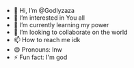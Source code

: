 - 👋 Hi, I’m @Godlyzaza
- 👀 I’m interested in You all
- 🌱 I’m currently learning my power
- 💞️ I’m looking to collaborate on the world
- 📫 How to reach me idk
- 😄 Pronouns: lnw
- ⚡ Fun fact: I'm god

<!---
Godlyzaza/Godlyzaza is a ✨ special ✨ repository because its `README.md` (this file) appears on your GitHub profile.
You can click the Preview link to take a look at your changes.
--->
